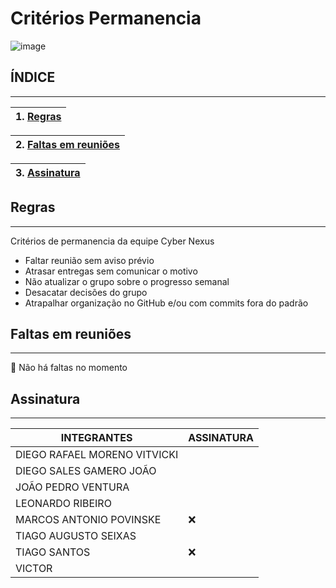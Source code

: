 # Critérios Permanencia
<html>
<body>

![image](https://github.com/user-attachments/assets/d934addd-3b30-4a1c-b168-fb32dc906470)

## **ÍNDICE**
_______________________________________________________________________________

| 1. [Regras](#REGRAS) |
|:-------:|

|2. [Faltas em  reuniões](#FALTAS) |
|:-------:|

|3. [Assinatura](#ASSINATURA) |
|:-------:|


##  <a name="REGRAS"></a> **Regras**
_______________________________________________________________________________

Critérios de permanencia da equipe Cyber Nexus
- Faltar reunião sem aviso prévio
- Atrasar entregas sem comunicar o motivo
- Não atualizar o grupo sobre o progresso semanal
- Desacatar decisões do grupo
- Atrapalhar organização no GitHub e/ou com commits fora do padrão



## <a name="FALTAS"></a> **Faltas em  reuniões** 
_______________________________________________________________________________

:date: Não há faltas no momento


## <a name="ASSINATURA"></a> **Assinatura** 
_______________________________________________________________________________

| **INTEGRANTES**| **ASSINATURA**|
|-------|--------|
| DIEGO RAFAEL MORENO VITVICKI| |
| DIEGO SALES GAMERO JOÃO| |
|  JOÃO PEDRO VENTURA | | 
|  LEONARDO RIBEIRO | |
|  MARCOS ANTONIO POVINSKE | ❌ |
|  TIAGO AUGUSTO SEIXAS  | |
|  TIAGO SANTOS | ❌ |
|  VICTOR |  |

</body>
</html>
